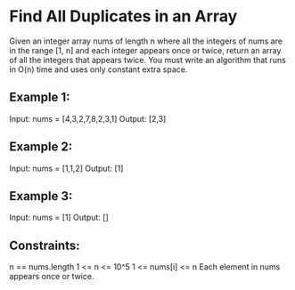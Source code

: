 # Find All Duplicates in an Array

Given an integer array nums of length n where all the integers of nums are in the range [1, n] and each integer appears once or twice, return an array of all the integers that appears twice.
You must write an algorithm that runs in O(n) time and uses only constant extra space.

 

## Example 1:

Input: nums = [4,3,2,7,8,2,3,1]
Output: [2,3]

## Example 2:
Input: nums = [1,1,2]
Output: [1]

## Example 3:
Input: nums = [1]
Output: []
 

## Constraints:

n == nums.length
1 <= n <= 10^5
1 <= nums[i] <= n
Each element in nums appears once or twice.